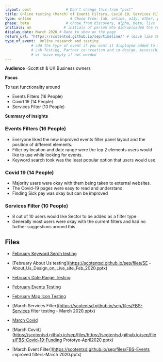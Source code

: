 ```yaml
---
layout: post                # Don't change this from "post"
title: Online testing (March) of Events Filters, Covid 19, Services Filter   # Title to show on the page
type: online                  # Chose from: lab, online, a11y, other, partner
phase: beta                 # chose from discovery, alpha, beta, live
initials: am               # initials of person who did/uploaded the research
display_date: March 2020 # Date to show on the page
return_url: "https://scotentsd.github.io/sep/timeline/" # leave like this         
type_of_event:  Online research and testing            
            # add the type of event if you want it displayed added to the heading when the post if clicked on
            # Lab Testing, Partner co-creation and co-design, Accessibility, Online research and testing, Events, F2F and testing
            # or leave empty if not needed
---
```


**Audience**
-Scottish & UK Business owners

**Focus**

To test functionality around
- Events Filters (16 People)
- Covid 19 (14 People)
- Services Filter (10 People)

**Summary of insights**

### Events Filters (16 People)
-	Everyone liked the new improved events filter panel layout and the position of different elements.
-	Filter by location and date range were the top 2 elements users would like to use while looking for events.
-	Keyword search took was the least popular option that users would use.

### Covid 19 (14 People)
-	Majority users were okay with them being taken to external websites.
-	The Covid-19 pages were easy to read and understand.
-	Finding Sick pay was okay but can be improved

### Services Filter (10 People)
-	8 out of 10 users would like Sector to be added as a filter type
-	Generally most users were okay with the current filters and had no further suggestions around this




## Files ##
- [February Keyword Serch testing](https://scotentsd.github.io/sep/files/FBS-Keyword_search-Feb_2020.pptx)
- [February About Us testing](https://scotentsd.github.io/sep/files/SE -About_Us_Design_on_Live_site_Feb_2020.pptx)
- [February Date Range Testing](https://scotentsd.github.io/sep/files/SEP-Date_range_Feb_2020.pptx)
- [February Events Testing](https://scotentsd.github.io/sep/files/SEP-Events_waiting_list_prototyp_Feb_2020.pptx)
- [February Map Icon Testing](https://scotentsd.github.io/sep/files/SEP-Map_Icons_Feb_2020.pptx)


- [March Services Filter](https://scotentsd.github.io/sep/files/FBS-Services filter testing - March 2020.pptx)
- [March Covid](https://scotentsd.github.io/sep/files/FBS-Covid-19-March2020.pptx)
- [March Covid](https://scotentsd.github.io/sep/files/https://scotentsd.github.io/sep/files/FBS-Covid-19-Funding Prototye-April2020.pptx)
- [March Event Filter](https://scotentsd.github.io/sep/files/FBS-Events improved filters-March 2020.pptx)
